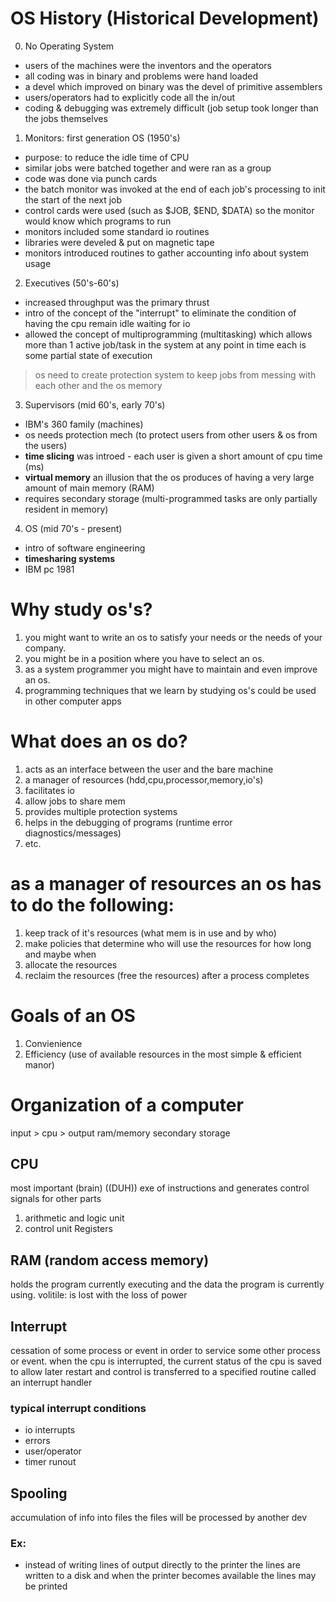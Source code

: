 # OS History (Historical Development)

0. No Operating System
 - users of the machines were the inventors and the operators
 - all coding was in binary and problems were hand loaded
 - a devel which improved on binary was the devel of primitive assemblers
 - users/operators had to explicitly code all the in/out
 - coding & debugging was extremely difficult (job setup took longer than the jobs themselves

1. Monitors: first generation OS (1950's)
 - purpose: to reduce the idle time of CPU
 - similar jobs were batched together and were ran as a group
 - code was done via punch cards
 - the batch monitor was invoked at the end of each job's processing to init the start of the next job
 - control cards were used (such as $JOB, $END, $DATA) so the monitor would know which programs to run
 - monitors included some standard io routines
 - libraries were develed & put on magnetic tape
 - monitors introduced routines to gather accounting info about system usage

2. Executives (50's-60's)
 - increased throughput was the primary thrust
 - intro of the concept of the "interrupt" to eliminate the condition of having the cpu remain idle waiting for io
 - allowed the concept of multiprogramming (multitasking) which allows more than 1 active job/task in the system at any point in time each is some partial state of execution 
> os need to create protection system to keep jobs from messing with each other and the os memory

3. Supervisors (mid 60's, early 70's)
 - IBM's 360 family (machines)
 - os needs protection mech (to protect users from other users & os from the users)
 - **time slicing** was introed - each user is given a short amount of cpu time (ms)
 - **virtual memory** an illusion that the os produces of having a very large amount of main memory (RAM)
  - requires secondary storage (multi-programmed tasks are only partially resident in memory)

4. OS (mid 70's - present)
 - intro of software engineering
 - **timesharing systems**
 - IBM pc 1981

# Why study os's?
1. you might want to write an os to satisfy your needs or the needs of your company.
2. you might be in a position where you have to select an os.
3. as a system programmer you might have to maintain and even improve an os.
4. programming techniques that we learn by studying os's could be used in other computer apps

# What does an os do?
1. acts as an interface between the user and the bare machine
2. a manager of resources (hdd,cpu,processor,memory,io's)
3. facilitates io
4. allow jobs to share mem
5. provides multiple protection systems
6. helps in the debugging of programs (runtime error diagnostics/messages)
7. etc.

# as a manager of resources an os has to do the following:
1. keep track of it's resources (what mem is in use and by who)
2. make policies that determine who will use the resources for how long and maybe when
3. allocate the resources
4. reclaim the resources (free the resources) after a process completes

# Goals of an OS
1. Convienience
2. Efficiency (use of available resources in the most simple & efficient manor)

# Organization of a computer

input > cpu > output
ram/memory
secondary storage

## CPU
most important (brain) ((DUH))
exe of instructions and generates control signals for other parts
1. arithmetic and logic unit
2. control unit
Registers

## RAM (random access memory)
holds the program currently executing and the data the program is currently using.
volitile: is lost with the loss of power

## Interrupt
cessation of some process or event in order to service some other process or event. when the cpu is interrupted, the current status of the cpu is saved to allow later restart and control is transferred to a specified routine called an interrupt handler

### typical interrupt conditions
 - io interrupts
 - errors
 - user/operator
 - timer runout

## Spooling
accumulation of info into files the files will be processed by another dev

### Ex:
 - instead of writing lines of output directly to the printer the lines are written to a disk and when the printer becomes available the lines may be printed
